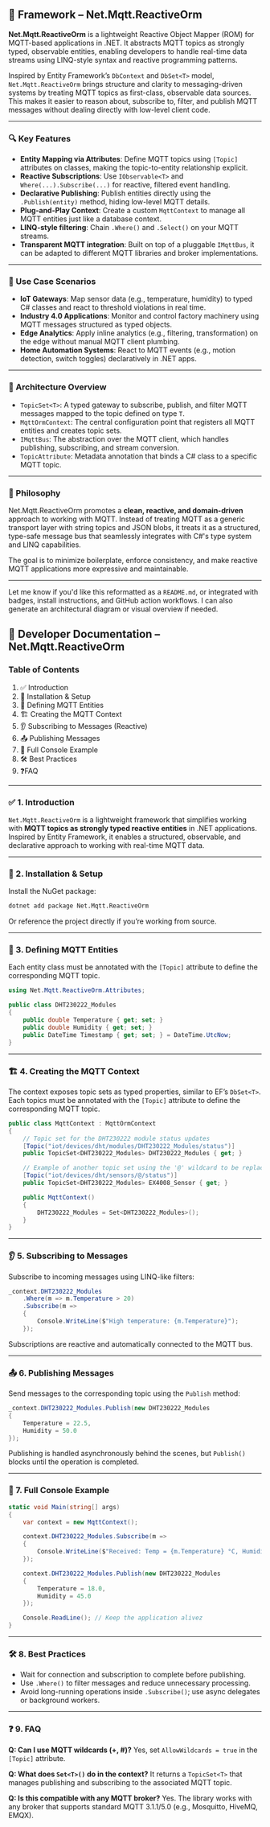## 🧠 Framework – Net.Mqtt.ReactiveOrm

**Net.Mqtt.ReactiveOrm** is a lightweight Reactive Object Mapper (ROM) for MQTT-based applications in .NET. It abstracts MQTT topics as strongly typed, observable entities, enabling developers to handle real-time data streams using LINQ-style syntax and reactive programming patterns.

Inspired by Entity Framework’s `DbContext` and `DbSet<T>` model, `Net.Mqtt.ReactiveOrm` brings structure and clarity to messaging-driven systems by treating MQTT topics as first-class, observable data sources. This makes it easier to reason about, subscribe to, filter, and publish MQTT messages without dealing directly with low-level client code.

---

### 🔍 Key Features

- **Entity Mapping via Attributes**: Define MQTT topics using `[Topic]` attributes on classes, making the topic-to-entity relationship explicit.
- **Reactive Subscriptions**: Use `IObservable<T>` and `Where(...).Subscribe(...)` for reactive, filtered event handling.
- **Declarative Publishing**: Publish entities directly using the `.Publish(entity)` method, hiding low-level MQTT details.
- **Plug-and-Play Context**: Create a custom `MqttContext` to manage all MQTT entities just like a database context.
- **LINQ-style filtering**: Chain `.Where()` and `.Select()` on your MQTT streams.
- **Transparent MQTT integration**: Built on top of a pluggable `IMqttBus`, it can be adapted to different MQTT libraries and broker implementations.

---

### 🔧 Use Case Scenarios

- **IoT Gateways**: Map sensor data (e.g., temperature, humidity) to typed C# classes and react to threshold violations in real time.
- **Industry 4.0 Applications**: Monitor and control factory machinery using MQTT messages structured as typed objects.
- **Edge Analytics**: Apply inline analytics (e.g., filtering, transformation) on the edge without manual MQTT client plumbing.
- **Home Automation Systems**: React to MQTT events (e.g., motion detection, switch toggles) declaratively in .NET apps.

---

### 🧱 Architecture Overview

- `TopicSet<T>`: A typed gateway to subscribe, publish, and filter MQTT messages mapped to the topic defined on type `T`.
- `MqttOrmContext`: The central configuration point that registers all MQTT entities and creates topic sets.
- `IMqttBus`: The abstraction over the MQTT client, which handles publishing, subscribing, and stream conversion.
- `TopicAttribute`: Metadata annotation that binds a C# class to a specific MQTT topic.

---

### 🤝 Philosophy

Net.Mqtt.ReactiveOrm promotes a **clean, reactive, and domain-driven** approach to working with MQTT. Instead of treating MQTT as a generic transport layer with string topics and JSON blobs, it treats it as a structured, type-safe message bus that seamlessly integrates with C#'s type system and LINQ capabilities.

The goal is to minimize boilerplate, enforce consistency, and make reactive MQTT applications more expressive and maintainable.

---

Let me know if you'd like this reformatted as a `README.md`, or integrated with badges, install instructions, and GitHub action workflows. I can also generate an architectural diagram or visual overview if needed.

## 📘 Developer Documentation – Net.Mqtt.ReactiveOrm

### Table of Contents

1. ✅ Introduction
2. 🚀 Installation & Setup
3. 🧩 Defining MQTT Entities
4. 🏗️ Creating the MQTT Context
5. 👂 Subscribing to Messages (Reactive)
6. 📤 Publishing Messages
7. 🧪 Full Console Example
8. 🛠️ Best Practices
9. ❓FAQ

---

### ✅ 1. Introduction

`Net.Mqtt.ReactiveOrm` is a lightweight framework that simplifies working with **MQTT topics as strongly typed reactive entities** in .NET applications. Inspired by Entity Framework, it enables a structured, observable, and declarative approach to working with real-time MQTT data.

---

### 🚀 2. Installation & Setup

Install the NuGet package:

```bash
dotnet add package Net.Mqtt.ReactiveOrm
```

Or reference the project directly if you’re working from source.

---

### 🧩 3. Defining MQTT Entities

Each entity class must be annotated with the `[Topic]` attribute to define the corresponding MQTT topic.

```csharp
using Net.Mqtt.ReactiveOrm.Attributes;

public class DHT230222_Modules
{
    public double Temperature { get; set; }
    public double Humidity { get; set; }
    public DateTime Timestamp { get; set; } = DateTime.UtcNow;
}
```

---

### 🏗️ 4. Creating the MQTT Context

The context exposes topic sets as typed properties, similar to EF’s `DbSet<T>`. Each topics must be annotated with the `[Topic]` attribute to define the corresponding MQTT topic.

```csharp
public class MqttContext : MqttOrmContext
{
    // Topic set for the DHT230222 module status updates
    [Topic("iot/devices/dht/modules/DHT230222_Modules/status")]
    public TopicSet<DHT230222_Modules> DHT230222_Modules { get; }

    // Example of another topic set using the '@' wildcard to be replaced by a parameter name
    [Topic("iot/devices/dht/sensors/@/status")]
    public TopicSet<DHT230222_Modules> EX4008_Sensor { get; }

    public MqttContext()
    {
        DHT230222_Modules = Set<DHT230222_Modules>();
    }
}
```

---

### 👂 5. Subscribing to Messages

Subscribe to incoming messages using LINQ-like filters:

```csharp
_context.DHT230222_Modules
    .Where(m => m.Temperature > 20)
    .Subscribe(m =>
    {
        Console.WriteLine($"High temperature: {m.Temperature}");
    });
```

Subscriptions are reactive and automatically connected to the MQTT bus.

---

### 📤 6. Publishing Messages

Send messages to the corresponding topic using the `Publish` method:

```csharp
_context.DHT230222_Modules.Publish(new DHT230222_Modules
{
    Temperature = 22.5,
    Humidity = 50.0
});
```

Publishing is handled asynchronously behind the scenes, but `Publish()` blocks until the operation is completed.

---

### 🧪 7. Full Console Example

```csharp
static void Main(string[] args)
{
    var context = new MqttContext();

    context.DHT230222_Modules.Subscribe(m =>
    {
        Console.WriteLine($"Received: Temp = {m.Temperature} °C, Humidity = {m.Humidity} %");
    });

    context.DHT230222_Modules.Publish(new DHT230222_Modules
    {
        Temperature = 18.0,
        Humidity = 45.0
    });

    Console.ReadLine(); // Keep the application alivez
}
```

---

### 🛠️ 8. Best Practices

- Wait for connection and subscription to complete before publishing.
- Use `.Where()` to filter messages and reduce unnecessary processing.
- Avoid long-running operations inside `.Subscribe()`; use async delegates or background workers.

---

### ❓ 9. FAQ

**Q: Can I use MQTT wildcards (+, #)?**
Yes, set `AllowWildcards = true` in the `[Topic]` attribute.

**Q: What does `Set<T>()` do in the context?**
It returns a `TopicSet<T>` that manages publishing and subscribing to the associated MQTT topic.

**Q: Is this compatible with any MQTT broker?**
Yes. The library works with any broker that supports standard MQTT 3.1.1/5.0 (e.g., Mosquitto, HiveMQ, EMQX).

